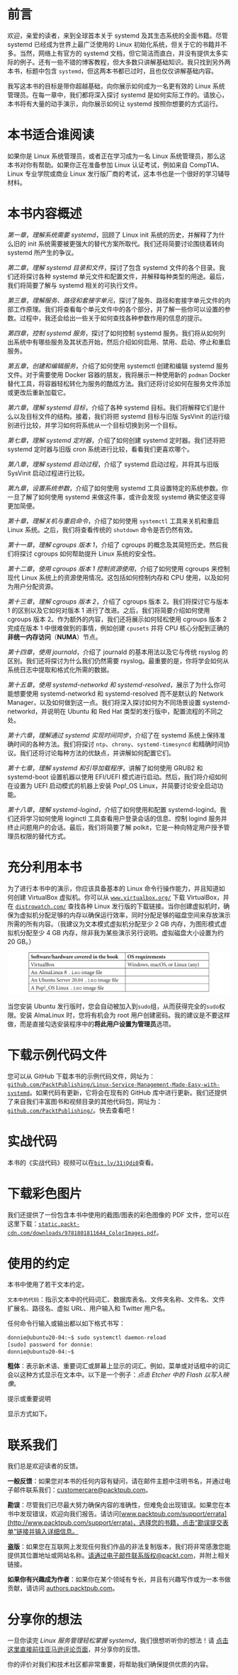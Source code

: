 # 前言

欢迎，亲爱的读者，来到全球首本关于 systemd 及其生态系统的全面书籍。尽管 systemd 已经成为世界上最广泛使用的 Linux 初始化系统，但关于它的书籍并不多。当然，网络上有官方的 systemd 文档，但它简洁而直白，并没有提供太多实际的例子。还有一些不错的博客教程，但大多数只讲解基础知识。我只找到另外两本书，标题中包含 `systemd`，但这两本书都已过时，且也仅仅讲解基础内容。

我写这本书的目标是带你超越基础，向你展示如何成为一名更有效的 Linux 系统管理员。在每一章中，我们都将深入探讨 systemd 是如何实际工作的。请放心，本书将有大量的动手演示，向你展示如何让 systemd 按照你想要的方式运行。

# 本书适合谁阅读

如果你是 Linux 系统管理员，或者正在学习成为一名 Linux 系统管理员，那么这本书对你有帮助。如果你正在准备参加 Linux 认证考试，例如来自 CompTIA、Linux 专业学院或商业 Linux 发行版厂商的考试，这本书也是一个很好的学习辅导材料。

# 本书内容概述

*第一章*，*理解系统需要 systemd*，回顾了 Linux init 系统的历史，并解释了为什么旧的 init 系统需要被更强大的替代方案所取代。我们还将简要讨论围绕着转向 systemd 所产生的争议。

*第二章*，*理解 systemd 目录和文件*，探讨了包含 systemd 文件的各个目录。我们还将探讨各种 systemd 单元文件和配置文件，并解释每种类型的用途。最后，我们将简要了解与 systemd 相关的可执行文件。

*第三章*，*理解服务、路径和套接字单元*，探讨了服务、路径和套接字单元文件的内部工作原理。我们将查看每个单元文件中的各个部分，并了解一些你可以设置的参数。过程中，我还会给出一些关于如何查找各种参数作用的信息的提示。

*第四章*，*控制 systemd 服务*，探讨了如何控制 systemd 服务。我们将从如何列出系统中有哪些服务及其状态开始，然后介绍如何启用、禁用、启动、停止和重启服务。

*第五章*，*创建和编辑服务*，介绍了如何使用 systemctl 创建和编辑 systemd 服务文件。对于需要使用 Docker 容器的朋友，我将展示一种使用新的 `podman` Docker 替代工具，将容器轻松转化为服务的酷炫方法。我们还将讨论如何在服务文件添加或更改后重新加载它。

*第六章*，*理解 systemd 目标*，介绍了各种 systemd 目标。我们将解释它们是什么以及目标文件的结构。接着，我们将把 systemd 目标与旧版 SysVinit 的运行级别进行比较，并学习如何将系统从一个目标切换到另一个目标。

*第七章*，*理解 systemd 定时器*，介绍了如何创建 systemd 定时器。我们还将把 systemd 定时器与旧版 cron 系统进行比较，看看我们更喜欢哪个。

*第八章*，*理解 systemd 启动过程*，介绍了 systemd 启动过程，并将其与旧版 SysVinit 启动过程进行比较。

*第九章*，*设置系统参数*，介绍了如何使用 systemd 工具设置特定的系统参数。你一旦了解了如何使用 systemd 来做这件事，或许会发现 systemd 确实使这变得更加简便。

*第十章*，*理解关机与重启命令*，介绍了如何使用 `systemctl` 工具来关机和重启 Linux 系统。之后，我们将查看传统的 `shutdown` 命令是否仍然有效。

*第十一章*，*理解 cgroups 版本 1*，介绍了 cgroups 的概念及其简短历史。然后我们将探讨 cgroups 如何帮助提升 Linux 系统的安全性。

*第十二章*，*使用 cgroups 版本 1 控制资源使用*，介绍了如何使用 cgroups 来控制现代 Linux 系统上的资源使用情况。这包括如何控制内存和 CPU 使用，以及如何为用户分配资源。

*第十三章*，*理解 cgroups 版本 2*，介绍了 cgroups 版本 2。我们将探讨它与版本 1 的区别以及它如何对版本 1 进行了改进。之后，我们将简要介绍如何使用 cgroups 版本 2。作为额外的内容，我们还将展示如何轻松使用 cgroups 版本 2 完成在版本 1 中很难做到的事情，例如创建 `cpusets` 并将 CPU 核心分配到正确的 **非统一内存访问**（**NUMA**）节点。

*第十四章*，*使用 journald*，介绍了 journald 的基本用法以及它与传统 rsyslog 的区别。我们还将探讨为什么我们仍然需要 rsyslog。最重要的是，你将学会如何从系统日志中提取和格式化所需的数据。

*第十五章*，*使用 systemd-networkd 和 systemd-resolved*，展示了为什么你可能想要使用 systemd-networkd 和 systemd-resolved 而不是默认的 Network Manager，以及如何做到这一点。我们将深入探讨如何为不同场景设置 systemd-networkd，并说明在 Ubuntu 和 Red Hat 类型的发行版中，配置流程的不同之处。

*第十六章*，*理解通过 systemd 实现时间同步*，介绍了在 systemd 系统上保持准确时间的各种方法。我们将探讨 `ntp`、`chrony`、`systemd-timesyncd` 和精确时间协议。我们还将讨论每种方法的优缺点，并讲解如何配置它们。

*第十七章*，*理解 systemd 和引导加载程序*，讲解了如何使用 GRUB2 和 systemd-boot 设置机器以使用 EFI/UEFI 模式进行启动。然后，我们将介绍如何在设置为 UEFI 启动模式的机器上安装 Pop!_OS Linux，并简要讨论安全启动功能。

*第十八章*，*理解 systemd-logind*，介绍了如何使用和配置 systemd-logind。我们还将学习如何使用 loginctl 工具查看用户登录会话的信息、控制 logind 服务并终止问题用户的会话。最后，我们将简要了解 polkit，它是一种向特定用户授予管理员权限的替代方式。

# 充分利用本书

为了进行本书中的演示，你应该具备基本的 Linux 命令行操作能力，并且知道如何创建 VirtualBox 虚拟机。你可以从 [`www.virtualbox.org/`](https://www.virtualbox.org/) 下载 VirtualBox，并在 [`distrowatch.com/`](https://distrowatch.com/) 查找各种 Linux 发行版的下载链接。当你创建虚拟机时，确保为虚拟机分配足够的内存以确保运行效率，同时分配足够的磁盘空间来存放演示所需的所有内容。（我建议为文本模式虚拟机分配至少 2 GB 内存，为图形模式虚拟机分配至少 4 GB 内存，除非我为某些演示另行说明。虚拟磁盘大小设置为约 20 GB。）

![](img/B17491_Preface_Table.jpg)

当您安装 Ubuntu 发行版时，您会自动被加入到`sudo`组，从而获得完全的`sudo`权限。安装 AlmaLinux 时，您将有机会为 root 用户创建密码。我的建议是不要这样做，而是直接勾选安装程序中的**将此用户设置为管理员**选项。

# 下载示例代码文件

您可以从 GitHub 下载本书的示例代码文件，网址为：[`github.com/PacktPublishing/Linux-Service-Management-Made-Easy-with-systemd`](https://github.com/PacktPublishing/Linux-Service-Management-Made-Easy-with-systemd)。如果代码有更新，它将会在现有的 GitHub 库中进行更新。我们还提供了来自我们丰富图书和视频目录的其他代码包，网址为：[`github.com/PacktPublishing/`](https://github.com/PacktPublishing/)。快去查看吧！

# 实战代码

本书的《实战代码》视频可以在[`bit.ly/31jQdi0`](https://bit.ly/31jQdi0)查看。

# 下载彩色图片

我们还提供了一份包含本书中使用的截图/图表的彩色图像的 PDF 文件，您可以在这里下载：[`static.packt-cdn.com/downloads/9781801811644_ColorImages.pdf`](https://static.packt-cdn.com/downloads/9781801811644_ColorImages.pdf)。

# 使用的约定

本书中使用了若干文本约定。

`文本中的代码`：指示文本中的代码词汇、数据库表名、文件夹名称、文件名、文件扩展名、路径名、虚拟 URL、用户输入和 Twitter 用户名。

任何命令行输入或输出都以如下格式书写：

```
donnie@ubuntu20-04:~$ sudo systemctl daemon-reload
[sudo] password for donnie: 
donnie@ubuntu20-04:~$
```

**粗体**：表示新术语、重要词汇或屏幕上显示的词汇。例如，菜单或对话框中的词汇会以这种方式显示在文本中。以下是一个例子：*点击 Etcher 中的 Flash 以写入映像*。

提示或重要说明

显示方式如下。

# 联系我们

我们总是欢迎读者的反馈。

**一般反馈**：如果您对本书的任何内容有疑问，请在邮件主题中注明书名，并通过电子邮件联系我们：customercare@packtpub.com。

**勘误**：尽管我们已尽最大努力确保内容的准确性，但难免会出现错误。如果您在本书中发现错误，欢迎向我们报告。请访问[www.packtpub.com/support/errata](http://www.packtpub.com/support/errata)，选择您的书籍，点击“勘误提交表单”链接并输入详细信息。

**盗版**：如果您在互联网上发现任何我们作品的非法复制版本，我们将非常感激您能提供其位置地址或网站名称。请通过电子邮件联系版权@packt.com，并附上相关链接。

**如果你有兴趣成为作者**：如果你在某个领域有专长，并且有兴趣写作或为一本书做贡献，请访问 [authors.packtpub.com](http://authors.packtpub.com)。

# 分享你的想法

一旦你读完 *Linux 服务管理轻松掌握 systemd*，我们很想听听你的想法！请 [点击这里直接前往亚马逊评论页面](https://packt.link/r/1801811644)，并分享你的反馈。

你的评价对我们和技术社区都非常重要，将帮助我们确保提供优质的内容。
